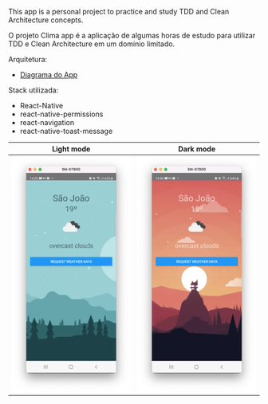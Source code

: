 This app is a personal project to practice and study TDD and Clean Architecture concepts.

O projeto Clima app é a aplicação de algumas horas de estudo para utilizar TDD e Clean Architecture em um domínio limitado.

Arquitetura:
- [Diagrama do App](https://drive.google.com/file/d/1aSV1d9yi6JsNHi3fIyy8CnNvbjcWauda/view?usp=sharing)

Stack utilizada:
- React-Native
- react-native-permissions
- react-navigation
- react-native-toast-message

|Light mode  |Dark mode|
|---|---|
|![Light mode](./app-images/App%20light.png)   | ![Dark mode](./app-images/App%20dark.png)  |




